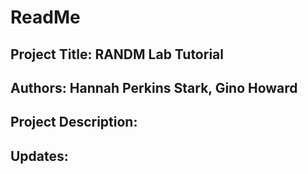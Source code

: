 # ReadMe

## Project Title: RANDM Lab Tutorial

## Authors: Hannah Perkins Stark, Gino Howard

## Project Description:


## Updates:






